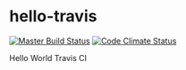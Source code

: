 hello-travis
============
[![Master Build Status](https://api.travis-ci.org/kahirul/hello-travis.png?branch=master)](https://github.com/kahirul/hello-travis)
[![Code Climate Status](https://codeclimate.com/github/kahirul/hello-travis.png)](https://github.com/kahirul/hello-travis)

Hello World Travis CI
